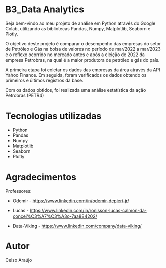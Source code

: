 # B3_Data Analytics

Seja bem-vindo ao meu projeto de análise em Python através do Google Colab, utilizando as bibliotecas Pandas, Numpy, Matplotlib, Seaborn e  Plotly.

O objetivo deste projeto é comparar o desempenho das empresas do setor de Petróleo e Gás na bolsa de valores no período de mar/2022 a mar/2023 e o reflexo ocorrido no mercado antes e após a eleição de 2022 da empresa Petrobras, na qual é a maior produtora de petróleo e gás do país.

A primeira etapa foi coletar os dados das empresas da área através da API Yahoo Finance. Em seguida, foram verificados os dados obtendo os primeiros e últimos registros da base. 

Com os dados obtidos, foi realizada uma análise estatística da ação Petrobras (PETR4) 

# Tecnologias utilizadas
- Python
- Pandas
- Numpy
- Matplotlib
- Seaborn
- Plotly

# Agradecimentos
Professores:

- Odemir - https://www.linkedin.com/in/odemir-depieri-jr/

- Lucas - https://www.linkedin.com/in/ronisson-lucas-calmon-da-concei%C3%A7%C3%A3o-7aa884202/ 

- Data-Viking - https://www.linkedin.com/company/data-viking/

# Autor
Celso Araújo


